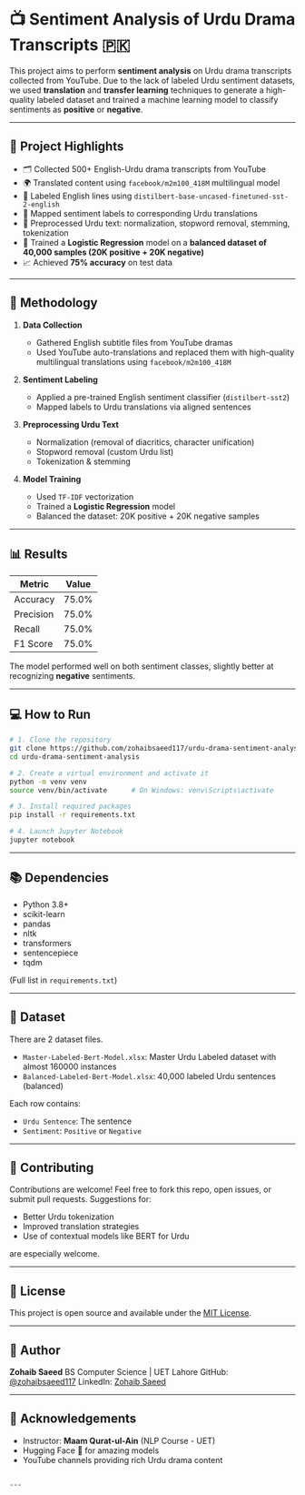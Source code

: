 # 📺 Sentiment Analysis of Urdu Drama Transcripts 🇵🇰

This project aims to perform **sentiment analysis** on Urdu drama transcripts collected from YouTube. Due to the lack of labeled Urdu sentiment datasets, we used **translation** and **transfer learning** techniques to generate a high-quality labeled dataset and trained a machine learning model to classify sentiments as **positive** or **negative**.

---

## 📌 Project Highlights

- 🗂 Collected 500+ English-Urdu drama transcripts from YouTube
- 🌍 Translated content using `facebook/m2m100_418M` multilingual model
- 💬 Labeled English lines using `distilbert-base-uncased-finetuned-sst-2-english`
- 🔄 Mapped sentiment labels to corresponding Urdu translations
- 🧹 Preprocessed Urdu text: normalization, stopword removal, stemming, tokenization
- 🧠 Trained a **Logistic Regression** model on a **balanced dataset of 40,000 samples (20K positive + 20K negative)**
- 📈 Achieved **75% accuracy** on test data

---

## 🧠 Methodology

1. **Data Collection**  
   - Gathered English subtitle files from YouTube dramas  
   - Used YouTube auto-translations and replaced them with high-quality multilingual translations using `facebook/m2m100_418M`

2. **Sentiment Labeling**  
   - Applied a pre-trained English sentiment classifier (`distilbert-sst2`)  
   - Mapped labels to Urdu translations via aligned sentences

3. **Preprocessing Urdu Text**  
   - Normalization (removal of diacritics, character unification)  
   - Stopword removal (custom Urdu list)  
   - Tokenization & stemming

4. **Model Training**  
   - Used `TF-IDF` vectorization  
   - Trained a **Logistic Regression** model  
   - Balanced the dataset: 20K positive + 20K negative samples

---

## 📊 Results

| Metric        | Value |
|---------------|-------|
| Accuracy       | 75.0% |
| Precision      | 75.0% |
| Recall         | 75.0% |
| F1 Score       | 75.0% |

The model performed well on both sentiment classes, slightly better at recognizing **negative** sentiments.

---

## 💻 How to Run

```bash
# 1. Clone the repository
git clone https://github.com/zohaibsaeed117/urdu-drama-sentiment-analysis.git
cd urdu-drama-sentiment-analysis

# 2. Create a virtual environment and activate it
python -m venv venv
source venv/bin/activate      # On Windows: venv\Scripts\activate

# 3. Install required packages
pip install -r requirements.txt

# 4. Launch Jupyter Notebook
jupyter notebook
````

---

## 📚 Dependencies

* Python 3.8+
* scikit-learn
* pandas
* nltk
* transformers
* sentencepiece
* tqdm

(Full list in `requirements.txt`)

---

## 📂 Dataset

There are 2 dataset files.

* `Master-Labeled-Bert-Model.xlsx`: Master Urdu Labeled dataset with almost 160000 instances
* `Balanced-Labeled-Bert-Model.xlsx`: 40,000 labeled Urdu sentences (balanced)

Each row contains:

* `Urdu Sentence`: The sentence
* `Sentiment`: `Positive` or `Negative`

---

## 🤝 Contributing

Contributions are welcome! Feel free to fork this repo, open issues, or submit pull requests. Suggestions for:

* Better Urdu tokenization
* Improved translation strategies
* Use of contextual models like BERT for Urdu

are especially welcome.

---

## 📄 License

This project is open source and available under the [MIT License](LICENSE).

---

## 👤 Author

**Zohaib Saeed**
BS Computer Science | UET Lahore
GitHub: [@zohaibsaeed117](https://github.com/zohaibsaeed117)
LinkedIn: [Zohaib Saeed](https://linkedin.com/in/zohaibsaeed117)

---

## 🌟 Acknowledgements

* Instructor: **Maam Qurat-ul-Ain** (NLP Course - UET)
* Hugging Face 🤗 for amazing models
* YouTube channels providing rich Urdu drama content

```

---

